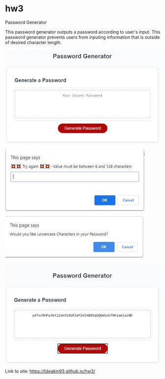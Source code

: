 # hw3

Password Generator

This password generator outputs a password according to user's input.
This password generator prevents users from inputing information that is outside of desired character length.

![image of homepage](assets/images/Example.JPG)

![image of prompt when user inputs a desired password length outside of the 8-128 character perameter](assets/images/if-wrong-length.JPG)

![image of prompt asking user for desired characters](assets/images/prompts-user-input.JPG)

![image of sucessful execution](assets/images/successful-execution.JPG)

Link to site: https://tdeakin93.github.io/hw3/
